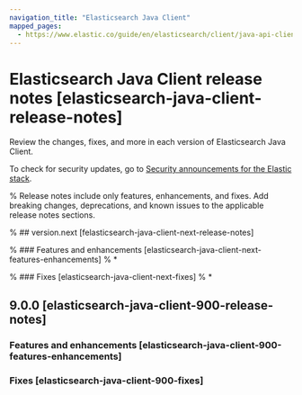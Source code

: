 ```yaml
---
navigation_title: "Elasticsearch Java Client"
mapped_pages:
  - https://www.elastic.co/guide/en/elasticsearch/client/java-api-client/current/release_notes.html
---
```


# Elasticsearch Java Client release notes [elasticsearch-java-client-release-notes]

Review the changes, fixes, and more in each version of Elasticsearch Java Client.

To check for security updates, go to [Security announcements for the Elastic stack](https://discuss.elastic.co/c/announcements/security-announcements/31).

% Release notes include only features, enhancements, and fixes. Add breaking changes, deprecations, and known issues to the applicable release notes sections.

% ## version.next [felasticsearch-java-client-next-release-notes]

% ### Features and enhancements [elasticsearch-java-client-next-features-enhancements]
% *

% ### Fixes [elasticsearch-java-client-next-fixes]
% *

## 9.0.0 [elasticsearch-java-client-900-release-notes]

### Features and enhancements [elasticsearch-java-client-900-features-enhancements]

### Fixes [elasticsearch-java-client-900-fixes]